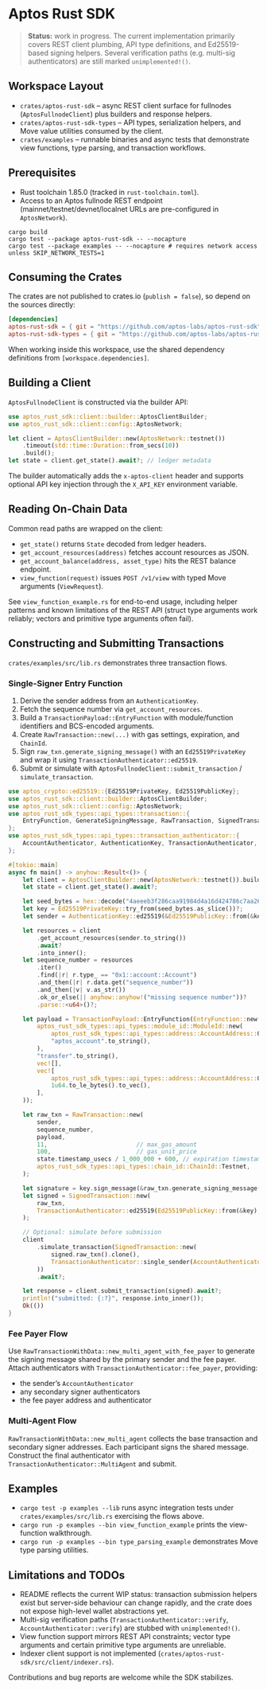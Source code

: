 # Aptos Rust SDK

> **Status:** work in progress. The current implementation primarily covers REST client plumbing, API type definitions, and Ed25519-based signing helpers. Several verification paths (e.g. multi-sig authenticators) are still marked `unimplemented!()`.

## Workspace Layout
- `crates/aptos-rust-sdk` – async REST client surface for fullnodes (`AptosFullnodeClient`) plus builders and response helpers.
- `crates/aptos-rust-sdk-types` – API types, serialization helpers, and Move value utilities consumed by the client.
- `crates/examples` – runnable binaries and async tests that demonstrate view functions, type parsing, and transaction workflows.

## Prerequisites
- Rust toolchain 1.85.0 (tracked in `rust-toolchain.toml`).
- Access to an Aptos fullnode REST endpoint (mainnet/testnet/devnet/localnet URLs are pre-configured in `AptosNetwork`).

```
cargo build
cargo test --package aptos-rust-sdk -- --nocapture
cargo test --package examples -- --nocapture # requires network access unless SKIP_NETWORK_TESTS=1
```

## Consuming the Crates
The crates are not published to crates.io (`publish = false`), so depend on the sources directly:

```toml
[dependencies]
aptos-rust-sdk = { git = "https://github.com/aptos-labs/aptos-rust-sdk", package = "aptos-rust-sdk" , branch = "main"}
aptos-rust-sdk-types = { git = "https://github.com/aptos-labs/aptos-rust-sdk", package = "aptos-rust-sdk-types" , branch = "main"}
```

When working inside this workspace, use the shared dependency definitions from `[workspace.dependencies]`.

## Building a Client
`AptosFullnodeClient` is constructed via the builder API:

```rust
use aptos_rust_sdk::client::builder::AptosClientBuilder;
use aptos_rust_sdk::client::config::AptosNetwork;

let client = AptosClientBuilder::new(AptosNetwork::testnet())
    .timeout(std::time::Duration::from_secs(10))
    .build();
let state = client.get_state().await?; // ledger metadata
```

The builder automatically adds the `x-aptos-client` header and supports optional API key injection through the `X_API_KEY` environment variable.

## Reading On-Chain Data
Common read paths are wrapped on the client:
- `get_state()` returns `State` decoded from ledger headers.
- `get_account_resources(address)` fetches account resources as JSON.
- `get_account_balance(address, asset_type)` hits the REST balance endpoint.
- `view_function(request)` issues `POST /v1/view` with typed Move arguments (`ViewRequest`).

See `view_function_example.rs` for end-to-end usage, including helper patterns and known limitations of the REST API (struct type arguments work reliably; vectors and primitive type arguments often fail).

## Constructing and Submitting Transactions
`crates/examples/src/lib.rs` demonstrates three transaction flows.

### Single-Signer Entry Function
1. Derive the sender address from an `AuthenticationKey`.
2. Fetch the sequence number via `get_account_resources`.
3. Build a `TransactionPayload::EntryFunction` with module/function identifiers and BCS-encoded arguments.
4. Create `RawTransaction::new(...)` with gas settings, expiration, and `ChainId`.
5. Sign `raw_txn.generate_signing_message()` with an `Ed25519PrivateKey` and wrap it using `TransactionAuthenticator::ed25519`.
6. Submit or simulate with `AptosFullnodeClient::submit_transaction` / `simulate_transaction`.

```rust
use aptos_crypto::ed25519::{Ed25519PrivateKey, Ed25519PublicKey};
use aptos_rust_sdk::client::builder::AptosClientBuilder;
use aptos_rust_sdk::client::config::AptosNetwork;
use aptos_rust_sdk_types::api_types::transaction::{
    EntryFunction, GenerateSigningMessage, RawTransaction, SignedTransaction, TransactionPayload,
};
use aptos_rust_sdk_types::api_types::transaction_authenticator::{
    AccountAuthenticator, AuthenticationKey, TransactionAuthenticator,
};

#[tokio::main]
async fn main() -> anyhow::Result<()> {
    let client = AptosClientBuilder::new(AptosNetwork::testnet()).build();
    let state = client.get_state().await?;

    let seed_bytes = hex::decode("4aeeeb3f286caa91984d4a16d424786c7aa26947050b00e84ab7033f2aab0c2d")?;
    let key = Ed25519PrivateKey::try_from(seed_bytes.as_slice())?;
    let sender = AuthenticationKey::ed25519(&Ed25519PublicKey::from(&key)).account_address();

    let resources = client
        .get_account_resources(sender.to_string())
        .await?
        .into_inner();
    let sequence_number = resources
        .iter()
        .find(|r| r.type_ == "0x1::account::Account")
        .and_then(|r| r.data.get("sequence_number"))
        .and_then(|v| v.as_str())
        .ok_or_else(|| anyhow::anyhow!("missing sequence number"))?
        .parse::<u64>()?;

    let payload = TransactionPayload::EntryFunction(EntryFunction::new(
        aptos_rust_sdk_types::api_types::module_id::ModuleId::new(
            aptos_rust_sdk_types::api_types::address::AccountAddress::ONE,
            "aptos_account".to_string(),
        ),
        "transfer".to_string(),
        vec![],
        vec![
            aptos_rust_sdk_types::api_types::address::AccountAddress::ONE.to_vec(),
            1u64.to_le_bytes().to_vec(),
        ],
    ));

    let raw_txn = RawTransaction::new(
        sender,
        sequence_number,
        payload,
        11,                         // max_gas_amount
        100,                        // gas_unit_price
        state.timestamp_usecs / 1_000_000 + 600, // expiration timestamp (secs)
        aptos_rust_sdk_types::api_types::chain_id::ChainId::Testnet,
    );

    let signature = key.sign_message(&raw_txn.generate_signing_message()?);
    let signed = SignedTransaction::new(
        raw_txn,
        TransactionAuthenticator::ed25519(Ed25519PublicKey::from(&key), signature),
    );

    // Optional: simulate before submission
    client
        .simulate_transaction(SignedTransaction::new(
            signed.raw_txn().clone(),
            TransactionAuthenticator::single_sender(AccountAuthenticator::no_authenticator()),
        ))
        .await?;

    let response = client.submit_transaction(signed).await?;
    println!("submitted: {:?}", response.into_inner());
    Ok(())
}
```

### Fee Payer Flow
Use `RawTransactionWithData::new_multi_agent_with_fee_payer` to generate the signing message shared by the primary sender and the fee payer. Attach authenticators with `TransactionAuthenticator::fee_payer`, providing:
- the sender’s `AccountAuthenticator`
- any secondary signer authenticators
- the fee payer address and authenticator

### Multi-Agent Flow
`RawTransactionWithData::new_multi_agent` collects the base transaction and secondary signer addresses. Each participant signs the shared message. Construct the final authenticator with `TransactionAuthenticator::MultiAgent` and submit.

## Examples
- `cargo test -p examples --lib` runs async integration tests under `crates/examples/src/lib.rs` exercising the flows above.
- `cargo run -p examples --bin view_function_example` prints the view-function walkthrough.
- `cargo run -p examples --bin type_parsing_example` demonstrates Move type parsing utilities.

## Limitations and TODOs
- README reflects the current WIP status: transaction submission helpers exist but server-side behaviour can change rapidly, and the crate does not expose high-level wallet abstractions yet.
- Multi-sig verification paths (`TransactionAuthenticator::verify`, `AccountAuthenticator::verify`) are stubbed with `unimplemented!()`.
- View function support mirrors REST API constraints; vector type arguments and certain primitive type arguments are unreliable.
- Indexer client support is not implemented (`crates/aptos-rust-sdk/src/client/indexer.rs`).

Contributions and bug reports are welcome while the SDK stabilizes.
